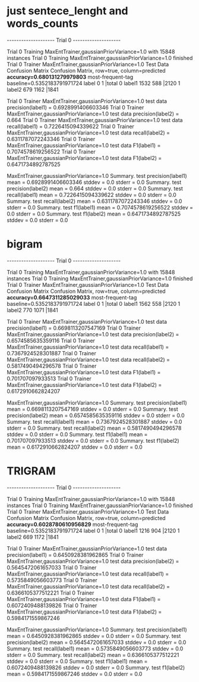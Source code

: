 
# just sentece_lenght and words_counts 

-------------------- Trial 0  --------------------

Trial 0 Training MaxEntTrainer,gaussianPriorVariance=1.0 with 15848 instances
Trial 0 Training MaxEntTrainer,gaussianPriorVariance=1.0 finished
Trial 0 Trainer MaxEntTrainer,gaussianPriorVariance=1.0 Test Data Confusion Matrix
Confusion Matrix, row=true, column=predicted  __accuracy=0.680131279979803__ most-frequent-tag baseline=0.5352183791971724
     label   0   1  |total
  0 label1 1532 588  |2120
  1 label2 679 1162  |1841

Trial 0 Trainer MaxEntTrainer,gaussianPriorVariance=1.0 test data precision(label1) = 0.6928991406603346
Trial 0 Trainer MaxEntTrainer,gaussianPriorVariance=1.0 test data precision(label2) = 0.664
Trial 0 Trainer MaxEntTrainer,gaussianPriorVariance=1.0 test data recall(label1) = 0.7226415094339622
Trial 0 Trainer MaxEntTrainer,gaussianPriorVariance=1.0 test data recall(label2) = 0.6311787072243346
Trial 0 Trainer MaxEntTrainer,gaussianPriorVariance=1.0 test data F1(label1) = 0.7074578619256522
Trial 0 Trainer MaxEntTrainer,gaussianPriorVariance=1.0 test data F1(label2) = 0.6471734892787525

MaxEntTrainer,gaussianPriorVariance=1.0
Summary. test precision(label1) mean = 0.6928991406603346 stddev = 0.0 stderr = 0.0
Summary. test precision(label2) mean = 0.664 stddev = 0.0 stderr = 0.0
Summary. test recall(label1) mean = 0.7226415094339622 stddev = 0.0 stderr = 0.0
Summary. test recall(label2) mean = 0.6311787072243346 stddev = 0.0 stderr = 0.0
Summary. test f1(label1) mean = 0.7074578619256522 stddev = 0.0 stderr = 0.0
Summary. test f1(label2) mean = 0.6471734892787525 stddev = 0.0 stderr = 0.0


# bigram


-------------------- Trial 0  --------------------

Trial 0 Training MaxEntTrainer,gaussianPriorVariance=1.0 with 15848 instances
Trial 0 Training MaxEntTrainer,gaussianPriorVariance=1.0 finished
Trial 0 Trainer MaxEntTrainer,gaussianPriorVariance=1.0 Test Data Confusion Matrix
Confusion Matrix, row=true, column=predicted  __accuracy=0.6647311285029033__ most-frequent-tag baseline=0.5352183791971724
     label   0   1  |total
  0 label1 1562 558  |2120
  1 label2 770 1071  |1841

Trial 0 Trainer MaxEntTrainer,gaussianPriorVariance=1.0 test data precision(label1) = 0.6698113207547169
Trial 0 Trainer MaxEntTrainer,gaussianPriorVariance=1.0 test data precision(label2) = 0.6574585635359116
Trial 0 Trainer MaxEntTrainer,gaussianPriorVariance=1.0 test data recall(label1) = 0.7367924528301887
Trial 0 Trainer MaxEntTrainer,gaussianPriorVariance=1.0 test data recall(label2) = 0.5817490494296578
Trial 0 Trainer MaxEntTrainer,gaussianPriorVariance=1.0 test data F1(label1) = 0.701707097933513
Trial 0 Trainer MaxEntTrainer,gaussianPriorVariance=1.0 test data F1(label2) = 0.6172910662824207

MaxEntTrainer,gaussianPriorVariance=1.0
Summary. test precision(label1) mean = 0.6698113207547169 stddev = 0.0 stderr = 0.0
Summary. test precision(label2) mean = 0.6574585635359116 stddev = 0.0 stderr = 0.0
Summary. test recall(label1) mean = 0.7367924528301887 stddev = 0.0 stderr = 0.0
Summary. test recall(label2) mean = 0.5817490494296578 stddev = 0.0 stderr = 0.0
Summary. test f1(label1) mean = 0.701707097933513 stddev = 0.0 stderr = 0.0
Summary. test f1(label2) mean = 0.6172910662824207 stddev = 0.0 stderr = 0.0



# TRIGRAM




-------------------- Trial 0  --------------------

Trial 0 Training MaxEntTrainer,gaussianPriorVariance=1.0 with 15848 instances
Trial 0 Training MaxEntTrainer,gaussianPriorVariance=1.0 finished
Trial 0 Trainer MaxEntTrainer,gaussianPriorVariance=1.0 Test Data Confusion Matrix
Confusion Matrix, row=true, column=predicted  __accuracy=0.6028780610956829__ most-frequent-tag baseline=0.5352183791971724
     label   0   1  |total
  0 label1 1216 904  |2120
  1 label2 669 1172  |1841

Trial 0 Trainer MaxEntTrainer,gaussianPriorVariance=1.0 test data precision(label1) = 0.6450928381962865
Trial 0 Trainer MaxEntTrainer,gaussianPriorVariance=1.0 test data precision(label2) = 0.5645472061657033
Trial 0 Trainer MaxEntTrainer,gaussianPriorVariance=1.0 test data recall(label1) = 0.5735849056603773
Trial 0 Trainer MaxEntTrainer,gaussianPriorVariance=1.0 test data recall(label2) = 0.6366105377512221
Trial 0 Trainer MaxEntTrainer,gaussianPriorVariance=1.0 test data F1(label1) = 0.6072409488139826
Trial 0 Trainer MaxEntTrainer,gaussianPriorVariance=1.0 test data F1(label2) = 0.5984171559867246

MaxEntTrainer,gaussianPriorVariance=1.0
Summary. test precision(label1) mean = 0.6450928381962865 stddev = 0.0 stderr = 0.0
Summary. test precision(label2) mean = 0.5645472061657033 stddev = 0.0 stderr = 0.0
Summary. test recall(label1) mean = 0.5735849056603773 stddev = 0.0 stderr = 0.0
Summary. test recall(label2) mean = 0.6366105377512221 stddev = 0.0 stderr = 0.0
Summary. test f1(label1) mean = 0.6072409488139826 stddev = 0.0 stderr = 0.0
Summary. test f1(label2) mean = 0.5984171559867246 stddev = 0.0 stderr = 0.0








